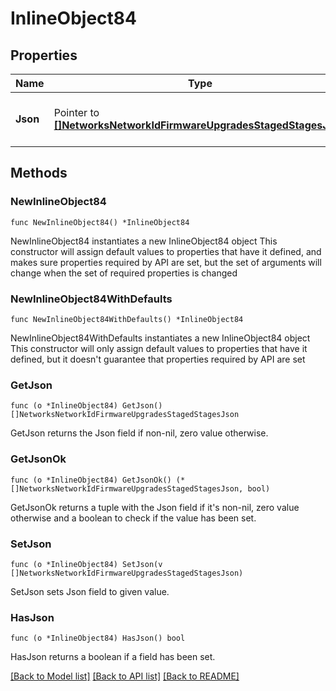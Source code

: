 # InlineObject84

## Properties

Name | Type | Description | Notes
------------ | ------------- | ------------- | -------------
**Json** | Pointer to [**[]NetworksNetworkIdFirmwareUpgradesStagedStagesJson**](NetworksNetworkIdFirmwareUpgradesStagedStagesJson.md) | Array of Staged Upgrade Groups | [optional] 

## Methods

### NewInlineObject84

`func NewInlineObject84() *InlineObject84`

NewInlineObject84 instantiates a new InlineObject84 object
This constructor will assign default values to properties that have it defined,
and makes sure properties required by API are set, but the set of arguments
will change when the set of required properties is changed

### NewInlineObject84WithDefaults

`func NewInlineObject84WithDefaults() *InlineObject84`

NewInlineObject84WithDefaults instantiates a new InlineObject84 object
This constructor will only assign default values to properties that have it defined,
but it doesn't guarantee that properties required by API are set

### GetJson

`func (o *InlineObject84) GetJson() []NetworksNetworkIdFirmwareUpgradesStagedStagesJson`

GetJson returns the Json field if non-nil, zero value otherwise.

### GetJsonOk

`func (o *InlineObject84) GetJsonOk() (*[]NetworksNetworkIdFirmwareUpgradesStagedStagesJson, bool)`

GetJsonOk returns a tuple with the Json field if it's non-nil, zero value otherwise
and a boolean to check if the value has been set.

### SetJson

`func (o *InlineObject84) SetJson(v []NetworksNetworkIdFirmwareUpgradesStagedStagesJson)`

SetJson sets Json field to given value.

### HasJson

`func (o *InlineObject84) HasJson() bool`

HasJson returns a boolean if a field has been set.


[[Back to Model list]](../README.md#documentation-for-models) [[Back to API list]](../README.md#documentation-for-api-endpoints) [[Back to README]](../README.md)


